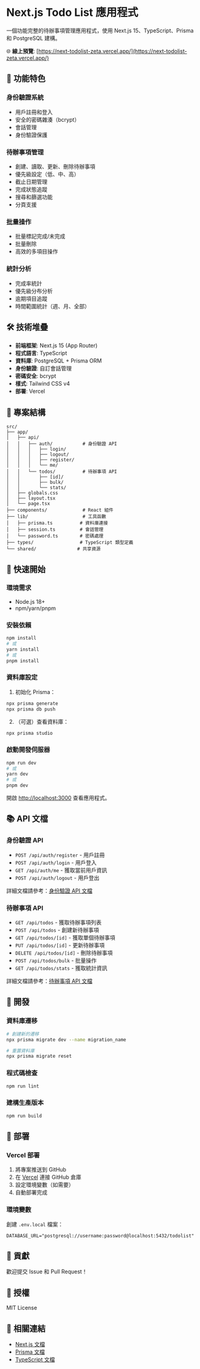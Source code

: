# Next.js Todo List 應用程式

一個功能完整的待辦事項管理應用程式，使用 Next.js 15、TypeScript、Prisma 和 PostgreSQL 建構。

🌐 **線上預覽**: [https://next-todolist-zeta.vercel.app/](https://next-todolist-zeta.vercel.app/)

## 🚀 功能特色

### 身份驗證系統

- 用戶註冊和登入
- 安全的密碼雜湊（bcrypt）
- 會話管理
- 身份驗證保護

### 待辦事項管理

- 創建、讀取、更新、刪除待辦事項
- 優先級設定（低、中、高）
- 截止日期管理
- 完成狀態追蹤
- 搜尋和篩選功能
- 分頁支援

### 批量操作

- 批量標記完成/未完成
- 批量刪除
- 高效的多項目操作

### 統計分析

- 完成率統計
- 優先級分布分析
- 逾期項目追蹤
- 時間範圍統計（週、月、全部）

## 🛠️ 技術堆疊

- **前端框架**: Next.js 15 (App Router)
- **程式語言**: TypeScript
- **資料庫**: PostgreSQL + Prisma ORM
- **身份驗證**: 自訂會話管理
- **密碼安全**: bcrypt
- **樣式**: Tailwind CSS v4
- **部署**: Vercel

## 📁 專案結構

```
src/
├── app/
│   ├── api/
│   │   ├── auth/           # 身份驗證 API
│   │   │   ├── login/
│   │   │   ├── logout/
│   │   │   ├── register/
│   │   │   └── me/
│   │   └── todos/          # 待辦事項 API
│   │       ├── [id]/
│   │       ├── bulk/
│   │       └── stats/
│   ├── globals.css
│   ├── layout.tsx
│   └── page.tsx
├── components/             # React 組件
├── lib/                    # 工具函數
│   ├── prisma.ts          # 資料庫連接
│   ├── session.ts         # 會話管理
│   └── password.ts        # 密碼處理
├── types/                 # TypeScript 類型定義
└── shared/               # 共享資源
```

## 🚀 快速開始

### 環境需求

- Node.js 18+
- npm/yarn/pnpm

### 安裝依賴

```bash
npm install
# 或
yarn install
# 或
pnpm install
```

### 資料庫設定

1. 初始化 Prisma：

```bash
npx prisma generate
npx prisma db push
```

2. （可選）查看資料庫：

```bash
npx prisma studio
```

### 啟動開發伺服器

```bash
npm run dev
# 或
yarn dev
# 或
pnpm dev
```

開啟 [http://localhost:3000](http://localhost:3000) 查看應用程式。

## 📚 API 文檔

### 身份驗證 API

- `POST /api/auth/register` - 用戶註冊
- `POST /api/auth/login` - 用戶登入
- `GET /api/auth/me` - 獲取當前用戶資訊
- `POST /api/auth/logout` - 用戶登出

詳細文檔請參考：[身份驗證 API 文檔](./src/app/api/auth/README.md)

### 待辦事項 API

- `GET /api/todos` - 獲取待辦事項列表
- `POST /api/todos` - 創建新待辦事項
- `GET /api/todos/[id]` - 獲取單個待辦事項
- `PUT /api/todos/[id]` - 更新待辦事項
- `DELETE /api/todos/[id]` - 刪除待辦事項
- `POST /api/todos/bulk` - 批量操作
- `GET /api/todos/stats` - 獲取統計資訊

詳細文檔請參考：[待辦事項 API 文檔](./src/app/api/todos/README.md)

## 🔧 開發

### 資料庫遷移

```bash
# 創建新的遷移
npx prisma migrate dev --name migration_name

# 重置資料庫
npx prisma migrate reset
```

### 程式碼檢查

```bash
npm run lint
```

### 建構生產版本

```bash
npm run build
```

## 🚀 部署

### Vercel 部署

1. 將專案推送到 GitHub
2. 在 [Vercel](https://vercel.com) 連接 GitHub 倉庫
3. 設定環境變數（如需要）
4. 自動部署完成

### 環境變數

創建 `.env.local` 檔案：

```env
DATABASE_URL="postgresql://username:password@localhost:5432/todolist"
```

## 🤝 貢獻

歡迎提交 Issue 和 Pull Request！

## 📄 授權

MIT License

## 🔗 相關連結

- [Next.js 文檔](https://nextjs.org/docs)
- [Prisma 文檔](https://www.prisma.io/docs)
- [TypeScript 文檔](https://www.typescriptlang.org/docs)
